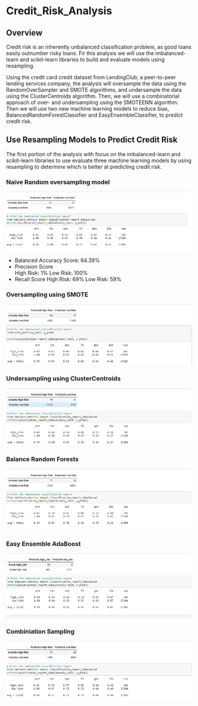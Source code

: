 # Credit_Risk_Analysis

## Overview

Credit risk is an inherently unbalanced classification problem, as good loans easily outnumber risky loans. Fir this analysis we will use the  imbalanced-learn and scikit-learn libraries to build and evaluate models using resampling.

Using the credit card credit dataset from LendingClub, a peer-to-peer lending services company, the analysis will oversample the data using the RandomOverSampler and SMOTE algorithms, and undersample the data using the ClusterCentroids algorithm. Then, we will use a combinatorial approach of over- and undersampling using the SMOTEENN algorithm. Then we will use two new machine learning models to reduce bias, BalancedRandomForestClassifier and EasyEnsembleClassifier, to predict credit risk. 


## Use Resampling Models to Predict Credit Risk
The first portion of the analysis with focus on the imbalanced-learn and scikit-learn libraries to use evaluate three machine learning models by using resampling to determine which is better at predicting credit risk. 

### Naive Random oversampling model

![](https://github.com/timbialek/Credit_Risk_Analysis/blob/main/Resources/Naive%20Random%20Sampling.PNG)

* Balanced Accuracy Score: 64.39%
* Precision Score<br>
	High Risk: 1%
	 Low Risk: 100%
* Recall Score
	High Risk: 69%
	 Low Risk: 59%


### Oversampling using SMOTE

![](https://github.com/timbialek/Credit_Risk_Analysis/blob/main/Resources/SMOTE%20Oversampling.PNG)

### Undersampling using ClusterCentroids

![](https://github.com/timbialek/Credit_Risk_Analysis/blob/main/Resources/Undersampling%20ClusterCentroids.PNG)

### Balance Random Forests

![](https://github.com/timbialek/Credit_Risk_Analysis/blob/main/Resources/Balance%20Random%20Forest.PNG)

### Easy Ensemble AdaBoost

![](https://github.com/timbialek/Credit_Risk_Analysis/blob/main/Resources/Easy%20Ensemble%20AdaBoost.PNG)

### Combiniation Sampling

![](https://github.com/timbialek/Credit_Risk_Analysis/blob/main/Resources/Combination%20Sampling.PNG)

